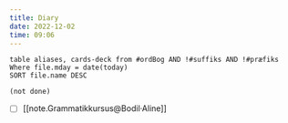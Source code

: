 ```yaml
---
title: Diary
date: 2022-12-02
time: 09:06
---
```


```dataview
table aliases, cards-deck from #ordBog AND !#suffiks AND !#præfiks Where file.mday = date(today)
SORT file.name DESC
```

```tasks
(not done)
```

- [ ] [[note.Grammatikkursus@Bodil·Aline]]